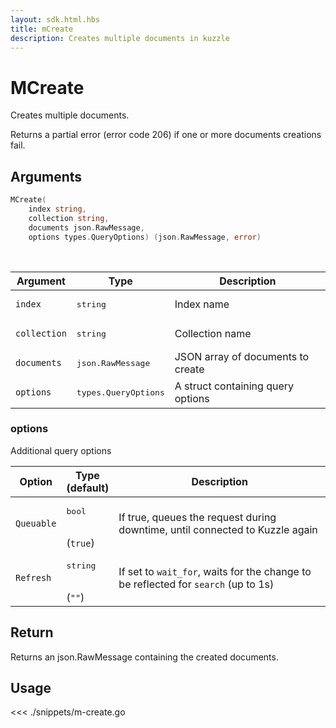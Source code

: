 ```yaml
---
layout: sdk.html.hbs
title: mCreate
description: Creates multiple documents in kuzzle
---
```


# MCreate

Creates multiple documents.

Returns a partial error (error code 206) if one or more documents creations fail.

## Arguments

```go
MCreate(
    index string,
    collection string,
    documents json.RawMessage,
    options types.QueryOptions) (json.RawMessage, error)
```

<br/>

| Argument     | Type                          | Description                       |
| ------------ | ----------------------------- | --------------------------------- |
| `index`      | <pre>string</pre>             | Index name                        |
| `collection` | <pre>string</pre>             | Collection name                   |
| `documents`  | <pre>json.RawMessage</pre>    | JSON array of documents to create |
| `options`    | <pre>types.QueryOptions</pre> | A struct containing query options |

### options

Additional query options

| Option     | Type<br/>(default)            | Description                                                                        |
| ---------- | ----------------------------- | ---------------------------------------------------------------------------------- |
| `Queuable` | <pre>bool</pre> <br/>(`true`) | If true, queues the request during downtime, until connected to Kuzzle again       |
| `Refresh`  | <pre>string</pre><br/>(`""`)  | If set to `wait_for`, waits for the change to be reflected for `search` (up to 1s) |

## Return

Returns an json.RawMessage containing the created documents.

## Usage

<<< ./snippets/m-create.go
